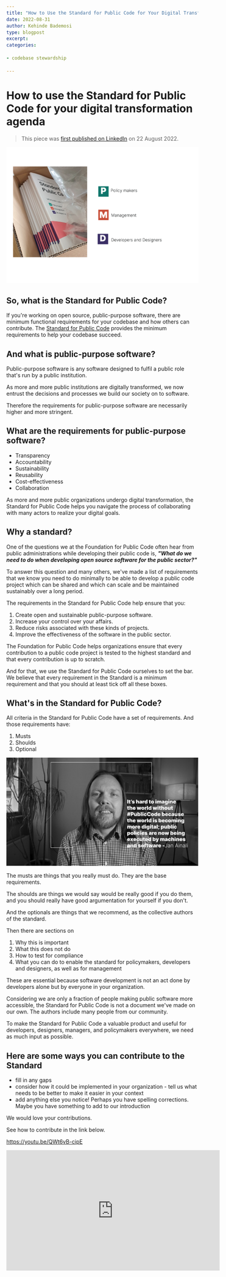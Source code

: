 ```yaml
---
title: "How to Use the Standard for Public Code for Your Digital Transformation Agenda"
date: 2022-08-31
author: Kehinde Bademosi
type: blogpost
excerpt:
categories:

- codebase stewardship

---
```


# How to use the Standard for Public Code for your digital transformation agenda

> This piece was [first published on LinkedIn](https://www.linkedin.com/pulse/how-use-standard-public-code-your-digital-transformation-/?trackingId=V2Nn96A6TMKD1re7aA7mBg%3D%3D) on 22 August 2022.

![Photo of a box of paper Standards for Public Code, close up of icons for different readers' sections](../assets/standard-in-boxes.png)

## So, what is the Standard for Public Code?

If you're working on open source, public-purpose software, there are minimum functional requirements for your codebase and how others can contribute. The [Standard for Public Code](https://standard.publiccode.net/) provides the minimum requirements to help your codebase succeed.

## And what is public-purpose software?

Public-purpose software is any software designed to fulfil a public role that's run by a public institution.

As more and more public institutions are digitally transformed, we now entrust the decisions and processes we build our society on to software.

Therefore the requirements for public-purpose software are necessarily higher and more stringent.

## What are the requirements for public-purpose software?

* Transparency
* Accountability
* Sustainability
* Reusability
* Cost-effectiveness
* Collaboration

As more and more public organizations undergo digital transformation, the Standard for Public Code helps you navigate the process of collaborating with many actors to realize your digital goals.

## Why a standard?

One of the questions we at the Foundation for Public Code often hear from public administrations while developing their public code is, **_"What do we need to do when developing open source software for the public sector?"_**

To answer this question and many others, we've made a list of requirements that we know you need to do minimally to be able to develop a public code project which can be shared and which can scale and be maintained sustainably over a long period.

The requirements in the Standard for Public Code help ensure that you:

1. Create open and sustainable public-purpose software.
2. Increase your control over your affairs.
3. Reduce risks associated with these kinds of projects.
4. Improve the effectiveness of the software in the public sector.

The Foundation for Public Code helps organizations ensure that every contribution to a public code project is tested to the highest standard and that every contribution is up to scratch.

And for that, we use the Standard for Public Code ourselves to set the bar. We believe that every requirement in the Standard is a minimum requirement and that you should at least tick off all these boxes.

## What's in the Standard for Public Code?

All criteria in the Standard for Public Code have a set of requirements. And those requirements have:

1. Musts
2. Shoulds
3. Optional

!["It's hard to imagine the world without Public Code because the world is becoming more digitalized. Public policies are now being executed by machines and software."​ - Jan Ainali](../assets/hard-to-imagine-the-world-wo-public-code_jan-05.png)

The musts are things that you really must do. They are the base requirements.

The shoulds are things we would say would be really good if you do them, and you should really have good argumentation for yourself if you don't.

And the optionals are things that we recommend, as the collective authors of the standard.

Then there are sections on

1. Why this is important
2. What this does not do
3. How to test for compliance
4. What you can do to enable the standard for policymakers, developers and designers, as well as for management

These are essential because software development is not an act done by developers alone but by everyone in your organization.

Considering we are only a fraction of people making public software more accessible, the Standard for Public Code is not a document we've made on our own. The authors include many people from our community.

To make the Standard for Public Code a valuable product and useful for developers, designers, managers, and policymakers everywhere, we need as much input as possible.

## Here are some ways you can contribute to the Standard

* fill in any gaps
* consider how it could be implemented in your organization - tell us what needs to be better to make it easier in your context
* add anything else you notice! Perhaps you have spelling corrections. Maybe you have something to add to our introduction

We would love your contributions.

See how to contribute in the link below.

  <https://youtu.be/QWt6vB-cipE>

<iframe width="560" height="315" src="https://www.youtube.com/embed/QWt6vB-cipE" title="YouTube video player" frameborder="0" allow="accelerometer; autoplay; clipboard-write; encrypted-media; gyroscope; picture-in-picture" allowfullscreen></iframe>
